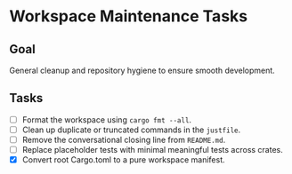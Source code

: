 # Workspace Maintenance Tasks

## Goal
General cleanup and repository hygiene to ensure smooth development.

## Tasks

- [ ] Format the workspace using `cargo fmt --all`.
- [ ] Clean up duplicate or truncated commands in the `justfile`.
- [ ] Remove the conversational closing line from `README.md`.
- [ ] Replace placeholder tests with minimal meaningful tests across crates.
- [x] Convert root Cargo.toml to a pure workspace manifest.
